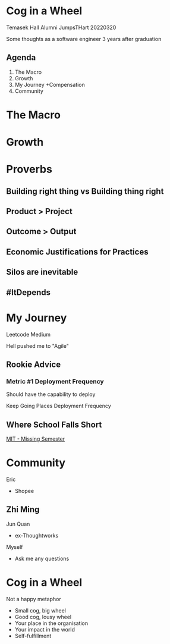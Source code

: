 # Cog in a Wheel

Temasek Hall Alumni JumpsTHart 20220320

Some thoughts as a software engineer 3 years after graduation

## Agenda

1. The Macro
2. Growth
3. My Journey +Compensation
4. Community

# The Macro

# Growth

# Proverbs

## Building right thing vs Building thing right

## Product > Project

## Outcome > Output

## Economic Justifications for Practices

## Silos are inevitable

## #ItDepends

# My Journey

Leetcode Medium

Hell pushed me to "Agile"

## Rookie Advice

### Metric #1 Deployment Frequency

Should have the capability to deploy

Keep Going Places Deployment Frequency

## Where School Falls Short

[MIT - Missing Semester](https://missing.csail.mit.edu/)

# Community

Eric
- Shopee

Zhi Ming
- 

Jun Quan
- ex-Thoughtworks

Myself

- Ask me any questions

# Cog in a Wheel

Not a happy metaphor

- Small cog, big wheel
- Good cog, lousy wheel
- Your place in the organisation
- Your impact in the world
- Self-fulfillment